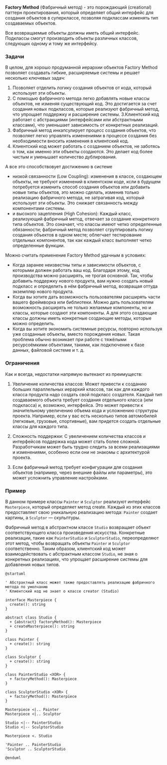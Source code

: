 **Factory Method** (Фабричный метод) - это порождающий (creational) паттерн проектирования, который определяет общий интерфейс для создания объектов в суперклассе, позволяя подклассам изменять тип создаваемых объектов.

Все возвращаемые объекты должны иметь общий интерфейс. Подклассы смогут производить объекты различных классов, следующих одному и тому же интерфейсу.

### Задачи

В целом, для хорошо продуманной иерархии объектов Factory Method позволяет создавать гибкие, расширяемые системы и решает несколько ключевых задач:

1. Позволяет отделить логику создания объектов от кода, который использует эти объекты.
2. С помощью фабричного метода легко добавлять новые классы объектов, не изменяя существующий код. Это достигается за счет создания новых подклассов, которые реализуют фабричный метод, что упрощает поддержку и расширение системы.
3.Клиентский код работает с абстракциями (интерфейсами или абстрактными классами), что уменьшает зависимость от конкретных реализаций.
4. Фабричный метод инкапсулирует процесс создания объектов, что позволяет легко управлять изменениями в процессе создания без необходимости вносить изменения в клиентский код.
5. Клиентский код может работать с созданием объектов, не заботясь о том, как именно эти объекты создаются. Это делает код более чистым и уменьшает количество дублирования.

А все это способствовует достижению в системе
- низкой связанности (Low Coupling): изменения в классе, создающем объекты, не требуют изменений в клиентском коде, ксли в будущем потребуется изменить способ создания объектов или добавить новые типы объектов, это можно сделать, изменив только реализацию фабричного метода, не затрагивая код, который использует эти объекты. Это снижает связанность между компонентами системы.
- и высокого зацепления (High Cohesion): Каждый класс, реализующий фабричный метод, отвечает за создание конкретного типа объектов. Это означает, что классы имеют четко определенные обязанности; фабричный метод позволяет сгруппировать логику создания объектов в одном месте; облегчает тестирование отдельных компонентов, так как каждый класс выполняет четко определенные функции.

Можно считать применение Factory Method удачным в условиях:

- Когда заранее неизвестны типы и зависимости объектов, с которыми должен работать ваш код. Благодаря этому, код производства можно расширять, не трогая основной. Так, чтобы добавить поддержку нового продукта, вам нужно создать новый подкласс и определить в нём фабричный метод, возвращая оттуда экземпляр нового продукта.
- Когда вы хотите дать возможность пользователям расширять части вашего фреймворка или библиотеки. Можно дать пользователям возможность расширять не только желаемые компоненты, но и классы, которые создают эти компоненты. А для этого создающие классы должны иметь конкретные создающие методы, которые можно определить.
- Когда вы хотите экономить системные ресурсы, повторно используя уже созданные объекты, вместо порождения новых. Такая проблема обычно возникает при работе с тяжёлыми ресурсоёмкими объектами, такими, как подключение к базе данных, файловой системе и т. д.


### Ограничения

Как и всегда, недостатки напрямую вытекают из преимуществ:

1. Увеличение количества классов: Может привести к созданию больших параллельных иерархий классов, так как для каждого класса продукта надо создать свой подкласс создателя. Каждый тип создаваемого объекта требует создания отдельного класса (или подкласса) и, возможно, интерфейса. Это может привести к значительному увеличению объема кода и усложнению структуры проекта. Например, если у вас есть несколько типов автомобилей (легковые, грузовые, спортивные), вам придется создать отдельные классы для каждого типа.

2. Сложность поддержки: С увеличением количества классов и интерфейсов поддержка кода может стать более сложной. Разработчикам может быть трудно следить за всеми реализациями и изменениями, особенно если они не знакомы с архитектурой проекта.

3. Если фабричный метод требует конфигурации для создания объектов (например, через внешние файлы или параметры), это может усложнить управление настройками.

### Пример

В данном примере классы `Painter` и `Sculptor` реализуют интерфейс `Masterpiece`, который определяет метод create. Каждый из этих классов предоставляет свою уникальную реализацию метода: `Painter` создает картины, а `Sculptor` — скульптуры.

Фабричный метод в абстрактном классе `Studio` возвращает объект соответствующего класса произведения искусства. Конкретные реализации, такие как `PainterStudio` и `SculptorStudio`, переопределяют этот метод, чтобы возвращать объекты `Painter` и `Sculptor` соответственно. Таким образом, клиентский код может взаимодействовать с абстрактным классом `Studio`, не зная о конкретных реализациях, что упрощает расширение системы для добавления новых типов.

```plantuml
@startuml

' Абстрактный класс может также предоставлять реализацию фабричного метода по умолчанию
' Клиентский код не знает о классе creator (Studio)

interface Masterpiece {
  create(): string
}

abstract class Studio {
  + {abstract} factoryMethod(): Masterpiece
  + createMasterpiece(): string
}

class Painter {
  + create(): string
}

class Sculptor {
  + create(): string
}

class PainterStudio <XOR> {
  + factoryMethod(): Masterpiece
}

class SculptorStudio <XOR> {
  + factoryMethod(): Masterpiece
}

Masterpiece <|.. Painter
Masterpiece <|.. Sculptor

Studio <|-- PainterStudio
Studio <|-- SculptorStudio

Masterpiece <. Studio

'Painter .. PainterStudio
'Sculptor .. SculptorStudio

@enduml
```
